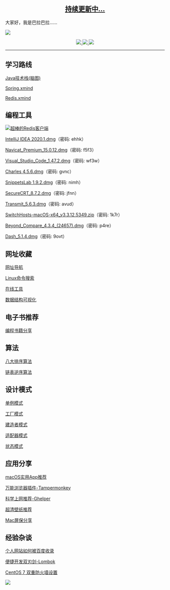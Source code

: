 <h2 align="center">
  <a href="https://lishaojie1993.gitee.io">
  	持续更新中...
  </a>
</h2>

大家好，我是巴拉巴拉……

![](https://tva1.sinaimg.cn/large/007S8ZIlgy1ggysx7n50dj30rp0a4taa.jpg)

<p align="center">
<a href="https://mp.weixin.qq.com/s/l6X7doO8dq81BIdBMsBsCA"><img border="0" src="https://img.shields.io/badge/公众号-我爱分享君-green"/></a><a href="https://lishaojie1993.gitee.io">     <img border="0" src="https://img.shields.io/badge/博客-睡到自然醒-red"/></a><a href="https://space.bilibili.com/476834809">     <img border="0" src="https://img.shields.io/badge/哔哩哔哩-爱喝牛奶的方雪冷少-9cf"/></a>
</p>

------

## 学习路线

[Java技术栈(脑图)](https://lishaojie1993.gitee.io/demo/Java.png)

[Spring.xmind](https://lishaojie1993.gitee.io/demo/Spring.png)

[Redis.xmind](https://lishaojie1993.gitee.io/demo/Redis.png)

## 编程工具

[![超棒的Redis客户端](https://tva1.sinaimg.cn/large/007S8ZIlgy1gh1aemrb2ig30hs0ck44c.gif)](https://mp.weixin.qq.com/s/Y-M9Aq1M8xhPFnsviDNDuQ)

[IntelliJ IDEA 2020.1.dmg](https://pan.baidu.com/s/1SGGiWUPzKD23EUoCvNfFGQ)（密码: ehhk）

[Navicat_Premium_15.0.12.dmg](https://pan.baidu.com/s/184ZBURXKiav0gfsfv8QrTA)（密码: f5f3）

[Visual_Studio_Code_1.47.2.dmg](https://pan.baidu.com/s/1AojkS93WlgsaG69SEwKNQA)（密码: wf3w）

[Charles 4.5.6.dmg](https://pan.baidu.com/s/1hsluefo8i5p9VdIlqo14aA)（密码: gvnc）

[SnippetsLab 1.9.2.dmg](https://pan.baidu.com/s/1_Rqov2cVuVjnkoY_T0ZD_A)（密码: nimh）

[SecureCRT_8.7.2.dmg](https://pan.baidu.com/s/1GPHvMNzU9_J4-f3Se2xq6w)（密码: jfnn）

[Transmit_5.6.3.dmg](https://pan.baidu.com/s/1SFjS6inGiqbADrq5as0p7g)（密码: avud）

[SwitchHosts-macOS-x64_v3.3.12.5349.zip](https://pan.baidu.com/s/13D6U-6ITPBxM5M9AHNA6tg)（密码: 1k7r）

[Beyond_Compare_4.3.4_(24657).dmg](https://pan.baidu.com/s/1T5vDw2HHfAjoFaBXVu0SaQ)（密码: p4re）

[Dash_5.1.4.dmg](https://pan.baidu.com/s/1Wq8HQ0z3BpsxujPBKzG-6w)（密码: 9ovt）

## 网址收藏

[网址导航](https://lishaojie1993.gitee.io/guide/cn/index.html)

[Linux命令搜索](https://wangchujiang.com/linux-command/)

[在线工具](https://tool.lu/)

[数据结构可视化](https://www.cs.usfca.edu/~galles/visualization/Algorithms.html)

## 电子书推荐

[编程书籍分享](https://mp.weixin.qq.com/s/KtjnR_5ePJvXzciydEyDNA)

## 算法

[八大排序算法](https://lishaojie1993.gitee.io/2019/09/16/Sort/)

[链表逆序算法](https://lishaojie1993.gitee.io/2019/09/18/LinkedList-Reverse/)

## 设计模式

[单例模式](https://lishaojie1993.gitee.io/2020/01/18/singleton/)

[工厂模式](https://lishaojie1993.gitee.io/2019/12/02/factory/)

[建造者模式](https://lishaojie1993.gitee.io/2019/12/17/builder/)

[适配器模式](https://lishaojie1993.gitee.io/2019/12/15/adapter/)

[状态模式](https://lishaojie1993.gitee.io/2019/12/04/state/)

## 应用分享

[macOS实用App推荐](https://mp.weixin.qq.com/s/hPqTcu-UjFG6yEeIbcSMGg)

[万能浏览器插件-Tampermonkey](https://lishaojie1993.gitee.io/2020/01/10/Tampermonkey/)

[科学上网推荐-Ghelper](https://lishaojie1993.gitee.io/2020/01/10/ghelper/)

[超清壁纸推荐](https://mp.weixin.qq.com/s/2iNcQZ9Gu685NZEs3-fqLQ)

[Mac屏保分享](https://mp.weixin.qq.com/s/7vbDGS3xX57SuH1S0LdLew)

## 经验杂谈

[个人网站如何被百度收录](https://mp.weixin.qq.com/s/gR9tSB7QpJdpGTuzjyR3oQ)

[便捷开发双刃剑-Lombok](https://lishaojie1993.gitee.io/2020/02/11/lombok/)

[CentOS 7 双重防火墙设置](https://lishaojie1993.gitee.io/2020/01/17/firewall/)

![](https://tva1.sinaimg.cn/large/007S8ZIlgy1ggze9hwi4ij30r60fodgi.jpg)